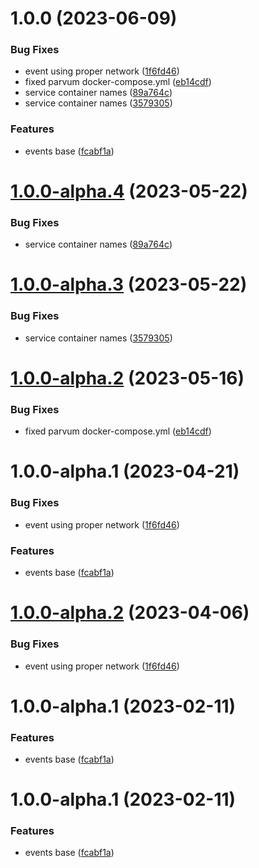 # 1.0.0 (2023-06-09)


### Bug Fixes

* event using proper network ([1f6fd46](https://github.com/parvum-lambda/events/commit/1f6fd46e6a3b1f8b8e91ba735c68fc8dfb752285))
* fixed parvum docker-compose.yml ([eb14cdf](https://github.com/parvum-lambda/events/commit/eb14cdf150a337950d3f55aa601b2b3e46a5d5d9))
* service container names ([89a764c](https://github.com/parvum-lambda/events/commit/89a764cf7a455f12350aefc48ce532d0656517ba))
* service container names ([3579305](https://github.com/parvum-lambda/events/commit/357930569b58a0a7ccd9a0a79428446a131df19f))


### Features

* events base ([fcabf1a](https://github.com/parvum-lambda/events/commit/fcabf1a0e395f4deb2e936bb37fe1fd57165c336))

# [1.0.0-alpha.4](https://github.com/parvum-lambda/events/compare/v1.0.0-alpha.3...v1.0.0-alpha.4) (2023-05-22)


### Bug Fixes

* service container names ([89a764c](https://github.com/parvum-lambda/events/commit/89a764cf7a455f12350aefc48ce532d0656517ba))

# [1.0.0-alpha.3](https://github.com/parvum-lambda/events/compare/v1.0.0-alpha.2...v1.0.0-alpha.3) (2023-05-22)


### Bug Fixes

* service container names ([3579305](https://github.com/parvum-lambda/events/commit/357930569b58a0a7ccd9a0a79428446a131df19f))

# [1.0.0-alpha.2](https://github.com/parvum-lambda/events/compare/v1.0.0-alpha.1...v1.0.0-alpha.2) (2023-05-16)


### Bug Fixes

* fixed parvum docker-compose.yml ([eb14cdf](https://github.com/parvum-lambda/events/commit/eb14cdf150a337950d3f55aa601b2b3e46a5d5d9))

# 1.0.0-alpha.1 (2023-04-21)


### Bug Fixes

* event using proper network ([1f6fd46](https://github.com/parvum-lambda/events/commit/1f6fd46e6a3b1f8b8e91ba735c68fc8dfb752285))


### Features

* events base ([fcabf1a](https://github.com/parvum-lambda/events/commit/fcabf1a0e395f4deb2e936bb37fe1fd57165c336))

# [1.0.0-alpha.2](https://github.com/parvum-lambda/events/compare/v1.0.0-alpha.1...v1.0.0-alpha.2) (2023-04-06)


### Bug Fixes

* event using proper network ([1f6fd46](https://github.com/parvum-lambda/events/commit/1f6fd46e6a3b1f8b8e91ba735c68fc8dfb752285))

# 1.0.0-alpha.1 (2023-02-11)


### Features

* events base ([fcabf1a](https://github.com/parvum-lambda/events/commit/fcabf1a0e395f4deb2e936bb37fe1fd57165c336))

# 1.0.0-alpha.1 (2023-02-11)


### Features

* events base ([fcabf1a](https://github.com/parvum-lambda/events/commit/fcabf1a0e395f4deb2e936bb37fe1fd57165c336))
